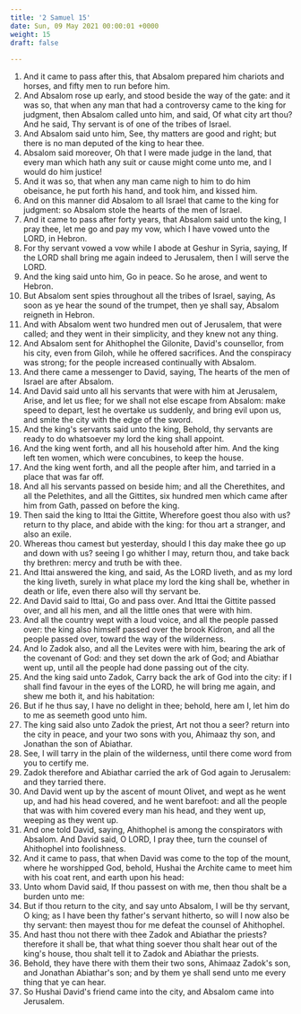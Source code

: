 ```yaml
---
title: '2 Samuel 15'
date: Sun, 09 May 2021 00:00:01 +0000
weight: 15
draft: false
  
---
```


1. And it came to pass after this, that Absalom prepared him chariots and horses, and fifty men to run before him.
2. And Absalom rose up early, and stood beside the way of the gate: and it was so, that when any man that had a controversy came to the king for judgment, then Absalom called unto him, and said, Of what city art thou? And he said, Thy servant is of one of the tribes of Israel.
3. And Absalom said unto him, See, thy matters are good and right; but there is no man deputed of the king to hear thee.
4. Absalom said moreover, Oh that I were made judge in the land, that every man which hath any suit or cause might come unto me, and I would do him justice!
5. And it was so, that when any man came nigh to him to do him obeisance, he put forth his hand, and took him, and kissed him.
6. And on this manner did Absalom to all Israel that came to the king for judgment: so Absalom stole the hearts of the men of Israel.
7. And it came to pass after forty years, that Absalom said unto the king, I pray thee, let me go and pay my vow, which I have vowed unto the LORD, in Hebron.
8. For thy servant vowed a vow while I abode at Geshur in Syria, saying, If the LORD shall bring me again indeed to Jerusalem, then I will serve the LORD.
9. And the king said unto him, Go in peace. So he arose, and went to Hebron.
10. But Absalom sent spies throughout all the tribes of Israel, saying, As soon as ye hear the sound of the trumpet, then ye shall say, Absalom reigneth in Hebron.
11. And with Absalom went two hundred men out of Jerusalem, that were called; and they went in their simplicity, and they knew not any thing.
12. And Absalom sent for Ahithophel the Gilonite, David's counsellor, from his city, even from Giloh, while he offered sacrifices. And the conspiracy was strong; for the people increased continually with Absalom.
13. And there came a messenger to David, saying, The hearts of the men of Israel are after Absalom.
14. And David said unto all his servants that were with him at Jerusalem, Arise, and let us flee; for we shall not else escape from Absalom: make speed to depart, lest he overtake us suddenly, and bring evil upon us, and smite the city with the edge of the sword.
15. And the king's servants said unto the king, Behold, thy servants are ready to do whatsoever my lord the king shall appoint.
16. And the king went forth, and all his household after him. And the king left ten women, which were concubines, to keep the house.
17. And the king went forth, and all the people after him, and tarried in a place that was far off.
18. And all his servants passed on beside him; and all the Cherethites, and all the Pelethites, and all the Gittites, six hundred men which came after him from Gath, passed on before the king.
19. Then said the king to Ittai the Gittite, Wherefore goest thou also with us? return to thy place, and abide with the king: for thou art a stranger, and also an exile.
20. Whereas thou camest but yesterday, should I this day make thee go up and down with us? seeing I go whither I may, return thou, and take back thy brethren: mercy and truth be with thee.
21. And Ittai answered the king, and said, As the LORD liveth, and as my lord the king liveth, surely in what place my lord the king shall be, whether in death or life, even there also will thy servant be.
22. And David said to Ittai, Go and pass over. And Ittai the Gittite passed over, and all his men, and all the little ones that were with him.
23. And all the country wept with a loud voice, and all the people passed over: the king also himself passed over the brook Kidron, and all the people passed over, toward the way of the wilderness.
24. And lo Zadok also, and all the Levites were with him, bearing the ark of the covenant of God: and they set down the ark of God; and Abiathar went up, until all the people had done passing out of the city.
25. And the king said unto Zadok, Carry back the ark of God into the city: if I shall find favour in the eyes of the LORD, he will bring me again, and shew me both it, and his habitation:
26. But if he thus say, I have no delight in thee; behold, here am I, let him do to me as seemeth good unto him.
27. The king said also unto Zadok the priest, Art not thou a seer? return into the city in peace, and your two sons with you, Ahimaaz thy son, and Jonathan the son of Abiathar.
28. See, I will tarry in the plain of the wilderness, until there come word from you to certify me.
29. Zadok therefore and Abiathar carried the ark of God again to Jerusalem: and they tarried there.
30. And David went up by the ascent of mount Olivet, and wept as he went up, and had his head covered, and he went barefoot: and all the people that was with him covered every man his head, and they went up, weeping as they went up.
31. And one told David, saying, Ahithophel is among the conspirators with Absalom. And David said, O LORD, I pray thee, turn the counsel of Ahithophel into foolishness.
32. And it came to pass, that when David was come to the top of the mount, where he worshipped God, behold, Hushai the Archite came to meet him with his coat rent, and earth upon his head:
33. Unto whom David said, If thou passest on with me, then thou shalt be a burden unto me:
34. But if thou return to the city, and say unto Absalom, I will be thy servant, O king; as I have been thy father's servant hitherto, so will I now also be thy servant: then mayest thou for me defeat the counsel of Ahithophel.
35. And hast thou not there with thee Zadok and Abiathar the priests? therefore it shall be, that what thing soever thou shalt hear out of the king's house, thou shalt tell it to Zadok and Abiathar the priests.
36. Behold, they have there with them their two sons, Ahimaaz Zadok's son, and Jonathan Abiathar's son; and by them ye shall send unto me every thing that ye can hear.
37. So Hushai David's friend came into the city, and Absalom came into Jerusalem.
